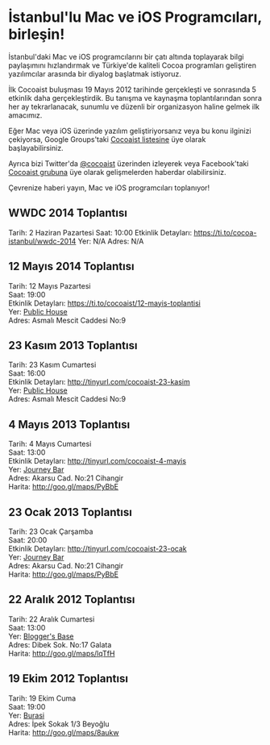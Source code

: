 İstanbul'lu Mac ve iOS Programcıları, birleşin!
===============================================

İstanbul'daki Mac ve iOS programcılarını bir çatı altında toplayarak bilgi 
paylaşımını hızlandırmak ve Türkiye'de kaliteli Cocoa programları geliştiren 
yazılımcılar arasında bir diyalog başlatmak istiyoruz.

İlk Cocoaist buluşması 19 Mayıs 2012 tarihinde gerçekleşti ve sonrasında 5 etkinlik daha gerçekleştirdik. Bu tanışma ve kaynaşma toplantılarından sonra her ay tekrarlanacak, sunumlu ve düzenli bir organizasyon haline gelmek 
ilk amacımız.

Eğer Mac veya iOS üzerinde yazılım geliştiriyorsanız veya bu konu ilginizi çekiyorsa, 
Google Groups'taki [Cocoaist listesine](https://groups.google.com/forum/?fromgroups#!forum/cocoaist) 
üye olarak başlayabilirsiniz.

Ayrıca bizi Twitter'da [@cocoaist](https://twitter.com/#!cocoaist) üzerinden 
izleyerek veya Facebook'taki [Cocoaist grubuna](https://www.facebook.com/groups/cocoaist) üye olarak gelişmelerden haberdar olabilirsiniz.

Çevrenize haberi yayın, Mac ve iOS programcıları toplanıyor!

WWDC 2014 Toplantısı
-------------------------
Tarih: 2 Haziran Pazartesi
Saat: 10:00
Etkinlik Detayları: <https://ti.to/cocoa-istanbul/wwdc-2014>
Yer: N/A
Adres: N/A

12 Mayıs 2014 Toplantısı
------------------------
Tarih: 12 Mayıs Pazartesi  
Saat: 19:00  
Etkinlik Detayları: <https://ti.to/cocoaist/12-mayis-toplantisi>  
Yer: [Public House](https://foursquare.com/v/public-house-asmalı-mescit/523c833411d2737386e54644)  
Adres: Asmalı Mescit Caddesi No:9  


23 Kasım 2013 Toplantısı
------------------------
Tarih: 23 Kasım Cumartesi  
Saat: 16:00  
Etkinlik Detayları: <http://tinyurl.com/cocoaist-23-kasim>  
Yer: [Public House](https://foursquare.com/v/public-house-asmalı-mescit/523c833411d2737386e54644)  
Adres: Asmalı Mescit Caddesi No:9  


4 Mayıs 2013 Toplantısı
-----------------------
Tarih: 4 Mayıs Cumartesi  
Saat: 13:00  
Etkinlik Detayları: <http://tinyurl.com/cocoaist-4-mayis>  
Yer: [Journey Bar](http://www.journeycihangir.com)  
Adres: Akarsu Cad. No:21 Cihangir  
Harita: <http://goo.gl/maps/PyBbE>


23 Ocak 2013 Toplantısı
-----------------------
Tarih: 23 Ocak Çarşamba  
Saat: 20:00  
Etkinlik Detayları: <http://tinyurl.com/cocoaist-23-ocak>  
Yer: [Journey Bar](http://www.journeycihangir.com)  
Adres: Akarsu Cad. No:21 Cihangir  
Harita: <http://goo.gl/maps/PyBbE>


22 Aralık 2012 Toplantısı
-------------------------
Tarih: 22 Aralık Cumartesi  
Saat: 13:00  
Yer: [Blogger's Base](http://www.bloggersbase.net)  
Adres: Dibek Sok. No:17 Galata  
Harita: <http://goo.gl/maps/lqTfH>


19 Ekim 2012 Toplantısı
-----------------------
Tarih: 19 Ekim Cuma  
Saat: 19:00  
Yer: [Burasi](http://www.burasiofis.com)  
Adres: İpek Sokak 1/3 Beyoğlu  
Harita: <http://goo.gl/maps/8aukw>
